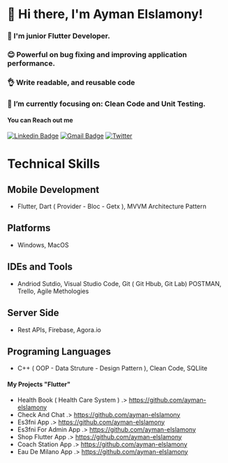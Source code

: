# 👋 Hi there, I'm Ayman Elslamony!

### 👀 I'm junior Flutter Developer.
### 😊 Powerful on bug fixing and improving application performance.
### 👌 Write readable, and reusable code
### 🎯 **I’m currently focusing on**: Clean Code and Unit Testing.


 #### You can Reach out me
[![Linkedin Badge](https://img.shields.io/badge/-ayman-elslamony-blue?logo=Linkedin&logoColor=white&link=https://www.linkedin.com/in/ayman-elslamony/)]( https://www.linkedin.com/in/ayman-elslamony/) 
[![Gmail Badge](https://img.shields.io/badge/-aymanelslamony17@gmail.com-c14438?logo=Gmail&logoColor=white&link=mailto:aymanelslamony17@gmail.com)](mailto:aymanelslamony17@gmail.com)
[![Twitter](https://img.shields.io/twitter/url/https/twitter.com/cloudposse.svg?style=social&label=Follow%20%40Ayman_Elslamony)](https://twitter.com/Ayman_Elslamony)

# Technical Skills

## Mobile Development
- Flutter, Dart ( Provider - Bloc - Getx ), MVVM Architecture Pattern 
## Platforms
- Windows, MacOS 
## IDEs and Tools
- Andriod Sutdio, Visual Studio Code, Git ( Git Hbub, Git Lab) POSTMAN, Trello, Agile Methologies 
## Server Side
- Rest APIs, Firebase, Agora.io 
## Programing Languages
- C++ ( OOP - Data Struture - Design Pattern ), Clean Code, SQLlite 



#### My Projects "Flutter"

- Health Book ( Health Care System ) .> https://github.com/ayman-elslamony
- Check And Chat .> https://github.com/ayman-elslamony
- Es3fni App .> https://github.com/ayman-elslamony
- Es3fni For Admin App .> https://github.com/ayman-elslamony
- Shop Flutter App .> https://github.com/ayman-elslamony
- Coach Station App .> https://github.com/ayman-elslamony
- Eau De Milano App .> https://github.com/ayman-elslamony

